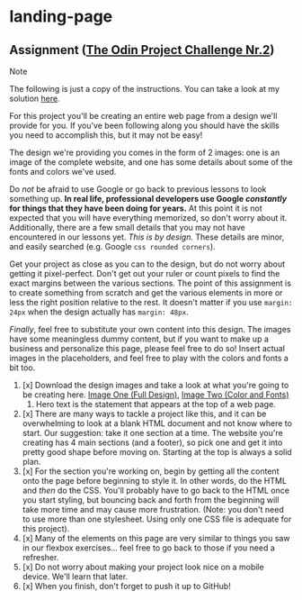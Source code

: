 # landing-page

## Assignment ([The Odin Project Challenge Nr.2](https://www.theodinproject.com/lessons/foundations-landing-page))

> [!NOTE]
> The following is just a copy of the instructions. You can take a look at my solution [here](https://joecrumbs.github.io/odin-landing-page).

For this project you'll be creating an entire web page from a design we'll provide for you. If you've been following along you should have the skills you need to accomplish this, but it may not be easy!

The design we're providing you comes in the form of 2 images: one is an image of the complete website, and one has some details about some of the fonts and colors we've used.

Do *not* be afraid to use Google or go back to previous lessons to look something up. **In real life, professional developers use Google *constantly* for things that they have been doing for years.** At this point it is not expected that you will have everything memorized, so don't worry about it. Additionally, there are a few small details that you may not have encountered in our lessons yet. *This is by design.* These details are minor, and easily searched (e.g. Google `css rounded corners`).

Get your project as close as you can to the design, but do not worry about getting it pixel-perfect. Don't get out your ruler or count pixels to find the exact margins between the various sections. The point of this assignment is to create something from scratch and get the various elements in more or less the right position relative to the rest. It doesn't matter if you use `margin: 24px` when the design actually has `margin: 48px`.

*Finally*, feel free to substitute your own content into this design. The images have some meaningless dummy content, but if you want to make up a business and personalize this page, please feel free to do so! Insert actual images in the placeholders, and feel free to play with the colors and fonts a bit too.


1. [x] Download the design images and take a look at what you're going to be creating here. [Image One (Full Design)](images/01.png), [Image Two (Color and Fonts)](images/02.png)
    1. Hero text is the statement that appears at the top of a web page.
1. [x] There are many ways to tackle a project like this, and it can be overwhelming to look at a blank HTML document and not know where to start. Our suggestion: take it one section at a time. The website you're creating has 4 main sections (and a footer), so pick one and get it into pretty good shape before moving on. Starting at the top is always a solid plan.
1. [x] For the section you're working on, begin by getting all the content onto the page before beginning to style it. In other words, do the HTML and *then* do the CSS. You'll probably have to go back to the HTML once you start styling, but bouncing back and forth from the beginning will take more time and may cause more frustration. (Note: you don't need to use more than one stylesheet. Using only one CSS file is adequate for this project).
1. [x] Many of the elements on this page are very similar to things you saw in our flexbox exercises... feel free to go back to those if you need a refresher.
1. [x] Do not worry about making your project look nice on a mobile device. We'll learn that later.
1. [x] When you finish, don't forget to push it up to GitHub!